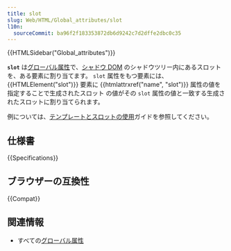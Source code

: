 ```yaml
---
title: slot
slug: Web/HTML/Global_attributes/slot
l10n:
  sourceCommit: ba96f2f183353872db6d9242c7d2dffe2dbc0c35
---
```


{{HTMLSidebar("Global_attributes")}}

**`slot`** は[グローバル属性](/ja/docs/Web/HTML/Global_attributes)で、[シャドウ DOM](/ja/docs/Web/Web_Components/Using_shadow_DOM) のシャドウツリー内にあるスロットを、ある要素に割り当てます。 `slot` 属性をもつ要素には、 {{HTMLElement("slot")}} 要素に {{htmlattrxref("name", "slot")}} 属性の値を指定することで生成されたスロット
の値がその `slot` 属性の値と一致する生成されたスロットに割り当てられます。

例については、[テンプレートとスロットの使用](/ja/docs/Web/Web_Components/Using_templates_and_slots)ガイドを参照してください。

## 仕様書

{{Specifications}}

## ブラウザーの互換性

{{Compat}}

## 関連情報

- すべての[グローバル属性](/ja/docs/Web/HTML/Global_attributes)
